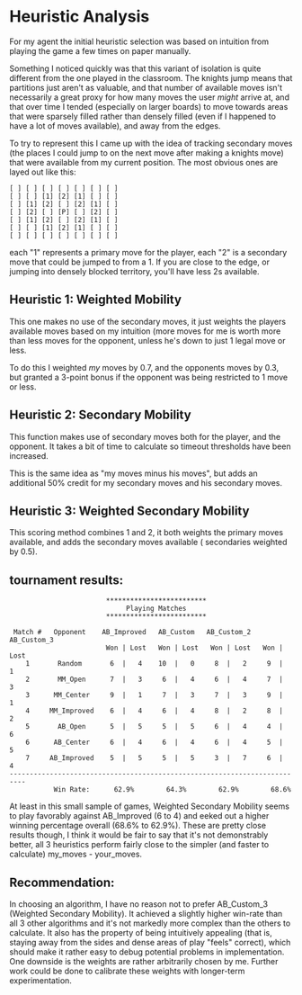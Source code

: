 # Heuristic Analysis

For my agent the initial heuristic selection was based on intuition from playing the game
a few times on paper manually.

Something I noticed quickly was that this variant of isolation is quite different from the one played in the classroom.
The knights jump means that partitions just aren't as valuable, and that number of available moves isn't
necessarily a great proxy for how many moves the user *might* arrive at, and that over time I tended (especially on larger
boards) to move towards areas that were sparsely filled rather than densely filled (even if I happened to have a lot of moves
available), and away from the edges.

To try to represent this I came up with the idea of tracking secondary moves (the places I could jump to on the next move
after making a knights move) that were available from my current position.  The most obvious ones are layed out like this:

```
[ ] [ ] [ ] [ ] [ ] [ ] [ ]
[ ] [ ] [1] [2] [1] [ ] [ ]
[ ] [1] [2] [ ] [2] [1] [ ]
[ ] [2] [ ] [P] [ ] [2] [ ]
[ ] [1] [2] [ ] [2] [1] [ ]
[ ] [ ] [1] [2] [1] [ ] [ ]
[ ] [ ] [ ] [ ] [ ] [ ] [ ]
```

each "1" represents a primary move for the player, each "2" is a secondary move that could be jumped to from a 1.  If you
are close to the edge, or jumping into densely blocked territory, you'll have less 2s available.

## Heuristic 1: Weighted Mobility

This one makes no use of the secondary moves, it just weights the players available moves based on my intuition
(more moves for me is worth more than less moves for the opponent, unless he's down to just 1 legal move or less.

To do this I weighted *my* moves by 0.7, and the opponents moves by 0.3, but granted a 3-point bonus
if the opponent was being restricted to 1 move or less.


## Heuristic 2: Secondary Mobility

This function makes use of secondary moves both for the player, and the opponent.  It takes a bit of time to calculate so
timeout thresholds have been increased.

This is the same idea as "my moves minus his moves", but adds an additional 50% credit for my secondary moves and
his secondary moves.

## Heuristic 3: Weighted Secondary Mobility

This scoring method combines 1 and 2, it both weights the primary moves available, and adds the secondary moves available (
secondaries weighted by 0.5).

## tournament results:

```
                        *************************
                             Playing Matches
                        *************************

 Match #   Opponent    AB_Improved   AB_Custom   AB_Custom_2  AB_Custom_3
                        Won | Lost   Won | Lost   Won | Lost   Won | Lost
    1       Random       6  |   4    10  |   0     8  |   2     9  |   1
    2       MM_Open      7  |   3     6  |   4     6  |   4     7  |   3
    3      MM_Center     9  |   1     7  |   3     7  |   3     9  |   1
    4     MM_Improved    6  |   4     6  |   4     8  |   2     8  |   2
    5       AB_Open      5  |   5     5  |   5     6  |   4     4  |   6
    6      AB_Center     6  |   4     6  |   4     6  |   4     5  |   5
    7     AB_Improved    5  |   5     5  |   5     3  |   7     6  |   4
--------------------------------------------------------------------------
           Win Rate:      62.9%        64.3%        62.9%        68.6%
```

At least in this small sample of games, Weighted Secondary Mobility seems to play favorably against AB_Improved (6 to 4) and
eeked out a higher winning percentage overall (68.6% to 62.9%).  These are pretty close results though, I think it would be
fair to say that it's not demonstrably better, all 3 heuristics perform fairly close to the simpler (and faster to calculate)
my_moves - your_moves.

## Recommendation:

In choosing an algorithm, I have no reason not to prefer AB_Custom_3 (Weighted Secondary Mobility).
It achieved a slightly higher win-rate than all 3 other algorithms and it's not markedly more complex
than the others to calculate.  It also has the property of being intuitively appealing (that is, staying
away from the sides and dense areas of play "feels" correct), which should make it rather
easy to debug potential problems in implementation.  One downside is the weights
are rather arbitrarily chosen by me.  Further work could be done to calibrate
these weights with longer-term experimentation.
